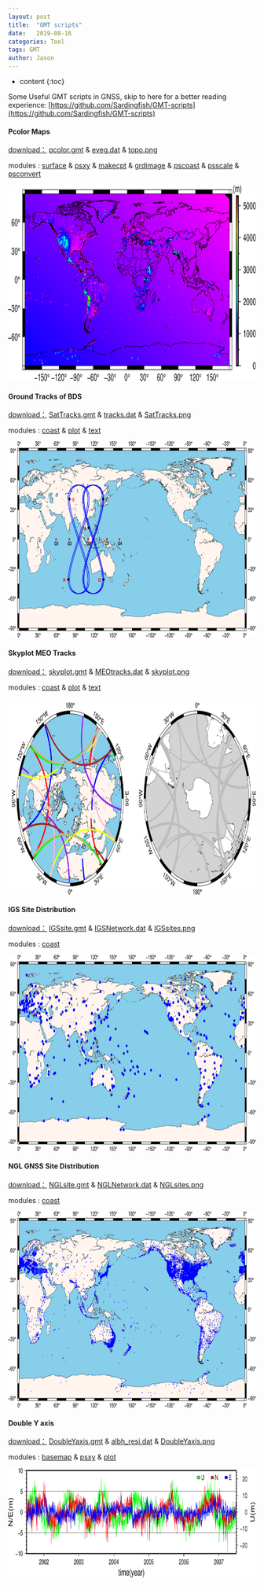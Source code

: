 ```yaml
---
layout: post
title:  "GMT scripts"
date:   2019-08-16
categories: Tool
tags: GMT
author: Jason
---
```


* content
{:toc}

Some Useful GMT scripts in GNSS, skip to here for a better  reading experience: [https://github.com/Sardingfish/GMT-scripts](https://github.com/Sardingfish/GMT-scripts)




#### **Pcolor Maps**

[download：](https://github.com/Sardingfish/GMT-scripts/archive/1.0.zip) [pcolor.gmt](https://github.com/Sardingfish/GMT-scripts/releases/download/1.0/pcolor.gmt) & [eveg.dat](https://github.com/Sardingfish/GMT-scripts/releases/download/1.0/eveg.dat) & [topo.png](https://github.com/Sardingfish/GMT-scripts/releases/download/1.0/topo.png)

modules : [surface](https://docs.generic-mapping-tools.org/dev/surface.html) & [psxy](https://docs.generic-mapping-tools.org/dev/psxy.html?highlight=psxy) & [makecpt](https://docs.generic-mapping-tools.org/dev/makecpt.html?highlight=makecpt) & [grdimage](https://docs.generic-mapping-tools.org/dev/grdimage_classic.html?highlight=grdimage) & [pscoast](https://docs.generic-mapping-tools.org/dev/pscoast.html?highlight=pscoast) & [psscale](https://docs.generic-mapping-tools.org/dev/psscale.html?highlight=psscale) & [psconvert](https://docs.generic-mapping-tools.org/dev/psconvert.html?highlight=psconvert)

<img src="https://github.com/Sardingfish/GMT-scripts/raw/master/Pcolor/topo.png"  height="399" width="798">

#### **Ground Tracks of BDS**

[download：](https://github.com/Sardingfish/GMT-scripts/archive/1.1.zip) [SatTracks.gmt](https://github.com/Sardingfish/GMT-scripts/releases/download/1.1/SatTracks.gmt) & [tracks.dat](https://github.com/Sardingfish/GMT-scripts/releases/download/1.1/tracks.dat) & [SatTracks.png](https://github.com/Sardingfish/GMT-scripts/releases/download/1.1/SatTracks.png)

modules : [coast](https://docs.generic-mapping-tools.org/dev/coast.html?highlight=coast) & [plot](https://docs.generic-mapping-tools.org/dev/plot.html?highlight=plot) & [text](https://docs.generic-mapping-tools.org/dev/text.html?highlight=text)

<img src="https://github.com/Sardingfish/GMT-scripts/raw/master/SatTracks/SatTracks.png"  height="399" width="798">

#### **Skyplot MEO Tracks**

[download：](https://github.com/Sardingfish/GMT-scripts/archive/1.2.zip) [skyplot.gmt](https://github.com/Sardingfish/GMT-scripts/releases/download/1.2/skyplot.gmt) & [MEOtracks.dat](https://github.com/Sardingfish/GMT-scripts/releases/download/1.2/MEOtracks.dat) & [skyplot.png](https://github.com/Sardingfish/GMT-scripts/releases/download/1.2/skyplot.png) 

modules : [coast](https://docs.generic-mapping-tools.org/dev/coast.html?highlight=coast) & [plot](https://docs.generic-mapping-tools.org/dev/plot.html?highlight=plot) & [text](https://docs.generic-mapping-tools.org/dev/text.html?highlight=text)

<img src="https://github.com/Sardingfish/GMT-scripts/raw/master/Skyplot/skyplot.png"  height="399" width="798">

#### **IGS Site Distribution**

[download：](https://github.com/Sardingfish/GMT-scripts/archive/1.3.zip) [IGSsite.gmt](https://github.com/Sardingfish/GMT-scripts/releases/download/1.3/IGSsite.gmt) & [IGSNetwork.dat](https://github.com/Sardingfish/GMT-scripts/releases/download/1.3/IGSNetwork.dat) & [IGSsites.png](https://github.com/Sardingfish/GMT-scripts/releases/download/1.3/IGSsites.png)

modules : [coast](https://docs.generic-mapping-tools.org/dev/coast.html?highlight=coast) 

<img src="https://github.com/Sardingfish/GMT-scripts/raw/master/IGSsites/IGSsites.png"  height="399" width="798">

#### **NGL GNSS Site Distribution**

[download：](https://github.com/Sardingfish/GMT-scripts/archive/1.4.zip) [NGLsite.gmt](https://github.com/Sardingfish/GMT-scripts/releases/download/1.4/NGLsite.gmt) & [NGLNetwork.dat](https://github.com/Sardingfish/GMT-scripts/releases/download/1.4/NGLNetwork.dat) & [NGLsites.png](https://github.com/Sardingfish/GMT-scripts/releases/download/1.4/NGLsites.png)

modules : [coast](https://docs.generic-mapping-tools.org/dev/coast.html?highlight=coast) 

<img src="https://github.com/Sardingfish/GMT-scripts/raw/master/NGLsites/NGLsites.png"  height="399" width="798">

#### **Double Y axis**

[download：](https://github.com/Sardingfish/GMT-scripts/archive/1.5.zip) [DoubleYaxis.gmt](https://github.com/Sardingfish/GMT-scripts/releases/download/1.5/DoubleYaxis.gmt) & [albh_resi.dat](https://github.com/Sardingfish/GMT-scripts/releases/download/1.5/albh_resi.dat) & [DoubleYaxis.png](https://github.com/Sardingfish/GMT-scripts/releases/download/1.5/DoubleYaxis.png)

modules : [basemap](https://docs.generic-mapping-tools.org/dev/basemap.html?highlight=basemap) & [psxy](https://docs.generic-mapping-tools.org/dev/psxy.html?highlight=psxy) & [plot](https://docs.generic-mapping-tools.org/dev/plot.html?highlight=plot)

<img src="https://github.com/Sardingfish/GMT-scripts/raw/master/DoubleYaxis/DoubleYaxis.png"  height="223" width="798">



